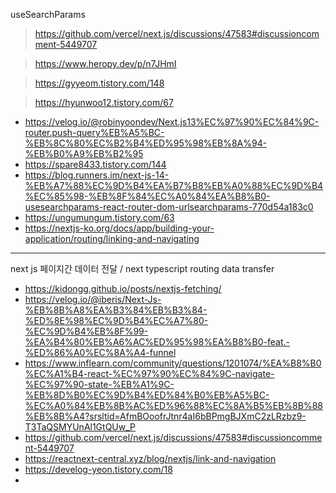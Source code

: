 useSearchParams
> https://github.com/vercel/next.js/discussions/47583#discussioncomment-5449707

> https://www.heropy.dev/p/n7JHmI

> https://gyyeom.tistory.com/148

> https://hyunwoo12.tistory.com/67


- https://velog.io/@robinyoondev/Next.js13%EC%97%90%EC%84%9C-router.push-query%EB%A5%BC-%EB%8C%80%EC%B2%B4%ED%95%98%EB%8A%94-%EB%B0%A9%EB%B2%95
- https://spare8433.tistory.com/144
- https://blog.runners.im/next-js-14-%EB%A7%88%EC%9D%B4%EA%B7%B8%EB%A0%88%EC%9D%B4%EC%85%98-%EB%8F%84%EC%A0%84%EA%B8%B0-usesearchparams-react-router-dom-urlsearchparams-770d54a183c0
- https://ungumungum.tistory.com/63
- https://nextjs-ko.org/docs/app/building-your-application/routing/linking-and-navigating


***


next js 페이지간 데이터 전달 / next typescript routing data transfer
- https://kidongg.github.io/posts/nextjs-fetching/
- https://velog.io/@iberis/Next-Js-%EB%8B%A8%EA%B3%84%EB%B3%84-%ED%8E%98%EC%9D%B4%EC%A7%80-%EC%9D%B4%EB%8F%99-%EA%B4%80%EB%A6%AC%ED%95%98%EA%B8%B0-feat.-%ED%86%A0%EC%8A%A4-funnel
- https://www.inflearn.com/community/questions/1201074/%EA%B8%B0%EC%A1%B4-react-%EC%97%90%EC%84%9C-navigate-%EC%97%90-state-%EB%A1%9C-%EB%8D%B0%EC%9D%B4%ED%84%B0%EB%A5%BC-%EC%A0%84%EB%8B%AC%ED%96%88%EC%8A%B5%EB%8B%88%EB%8B%A4?srsltid=AfmBOoofrJtnr4aI6bBPmgBJXmC2zLRzbz9-T3TaQSMYUnAl1GtQUw_P
- https://github.com/vercel/next.js/discussions/47583#discussioncomment-5449707
- https://reactnext-central.xyz/blog/nextjs/link-and-navigation
- https://develog-yeon.tistory.com/18
- 